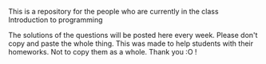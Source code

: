 This is a repository for the people who are currently in the class Introduction to programming 

The solutions of the questions will be posted here every week. Please don't copy and paste the whole thing. This
was made to help students with their homeworks. Not to copy them as a whole. Thank you :O !
